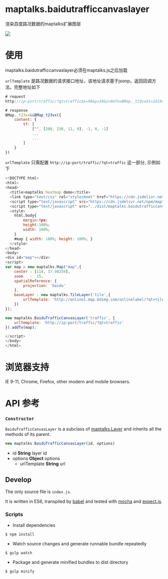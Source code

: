 # maptalks.baidutrafficcanvaslayer

渲染百度路况数据的maptalks扩展图层

![](https://raw.githubusercontent.com/maptalks/raster-collection/master/screenshots/baidu-traffic.png)

# 使用
maptalks.baidutrafficcanvaslayer必须在maptalks.js之后加载

`urlTemplate` 是路况数据的请求接口地址，该地址请求基于jsonp，返回回调方法。完整地址如下
```javascript
# request
http://ip:port/traffic/?qt=traffic&x=98&y=34&z=9&fn=BMap._t23vx&t=1619493782629&callback=BMap._t23vx

# response
BMap._t23vx&&BMap_t23vx({
    content: {
        tf: [
            ["", [208, 236, 11, 9], -1, 0, -1]
            ...
            ...
        ]
    }
})

```
`urlTemplate` 只需配置 `http://ip:port/traffic/?qt=traffic` 这一部分, 示例如下
```javascript
<!DOCTYPE html>
<html>
<head>
  <title>maptalks.heatmap demo</title>
  <link type="text/css" rel="stylesheet" href="https://cdn.jsdelivr.net/npm/maptalks/dist/maptalks.css">
  <script type="text/javascript" src="https://cdn.jsdelivr.net/npm/maptalks/dist/maptalks.min.js"></script>
  <script type="text/javascript" src="../dist/maptalks.baidutrafficcanvaslayer.js"></script>
  <style>
    html,body{
        margin:0px;
        height:100%;
        width: 100%;
    }
    #map { width: 100%; height: 100%; }
  </style>
</head>
<body>
<div id="map"></div>
<script>
var map = new maptalks.Map("map",{
    center : [114, 37.90258],
    zoom   :  15,
    spatialReference: {
        projection: 'baidu'
    },
    baseLayer : new maptalks.TileLayer('tile',{
        urlTemplate: 'http://online1.map.bdimg.com/onlinelabel/?qt=tile&x={x}&y={y}&z={z}&styles=pl&scaler=1&p=1'
    })
});

new maptalks.BaiduTrafficCanvasLayer('traffic', {
    urlTemplate: 'http://ip:port/traffic/?qt=traffic'
}).addTo(map);

</script>
</body>
</html>
```
# 浏览器支持
IE 9-11, Chrome, Firefox, other modern and mobile browsers.

# API 参考
### `Constructor`

```BaiduTrafficCanvasLayer``` is a subclass of [maptalks.Layer](https://maptalks.github.io/maptalks.js/api/0.x/Layer.html)  and inherits all the methods of its parent.

```javascript
new maptalks.BaiduTrafficCanvasLayer(id, options)
```
* id **String** layer id
* options **Object** options
  * urlTemplate **String** url

## Develop

The only source file is ```index.js```.

It is written in ES6, transpiled by [babel](https://babeljs.io/) and tested with [mocha](https://mochajs.org) and [expect.js](https://github.com/Automattic/expect.js).

### Scripts

* Install dependencies
```shell
$ npm install
```

* Watch source changes and generate runnable bundle repeatedly
```shell
$ gulp watch
```

* Package and generate minified bundles to dist directory
```shell
$ gulp minify
```
